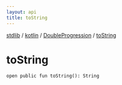 ```yaml
---
layout: api
title: toString
---
```

[stdlib](../../index.md) / [kotlin](../index.md) / [DoubleProgression](index.md) / [toString](toString.md)

# toString

```
open public fun toString(): String
```

